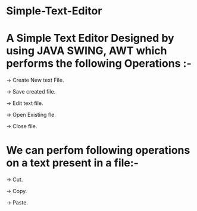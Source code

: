 # Simple-Text-Editor
# A Simple Text Editor Designed by using JAVA SWING, AWT which performs the following Operations :- 

-> Create New text File.

-> Save created file.

-> Edit text file.

-> Open Existing fle.

-> Close file.
 
# We can perfom following operations on a text present in a file:- 

-> Cut.

-> Copy.

-> Paste.
